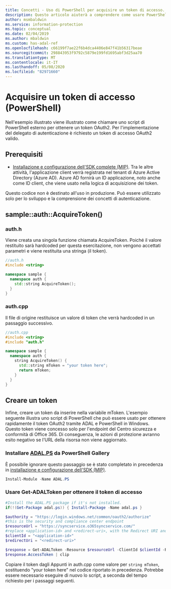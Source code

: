 ```yaml
---
title: Concetti - Uso di PowerShell per acquisire un token di accesso.
description: Questo articolo aiuterà a comprendere come usare PowerShell per acquisire un token di accesso OAuth2. Questa operazione è necessaria per l'implementazione del delegato di autenticazione.
author: msmbaldwin
ms.service: information-protection
ms.topic: conceptual
ms.date: 02/04/2019
ms.author: mbaldwin
ms.custom: has-adal-ref
ms.openlocfilehash: c66199f7ae22f6b4dca4406e847f41b56317beae
ms.sourcegitcommit: 298843953f9792c5879e199fd1695abf3d25aa70
ms.translationtype: MT
ms.contentlocale: it-IT
ms.lasthandoff: 05/08/2020
ms.locfileid: "82971660"
---
```

# <a name="acquire-an-access-token-powershell"></a>Acquisire un token di accesso (PowerShell)

Nell'esempio illustrato viene illustrato come chiamare uno script di PowerShell esterno per ottenere un token OAuth2. Per l'implementazione del delegato di autenticazione è richiesto un token di accesso OAuth2 valido.

## <a name="prerequisites"></a>Prerequisiti

- [Installazione e configurazione dell'SDK complete (MIP)](setup-configure-mip.md). Tra le altre attività, l'applicazione client verrà registrata nel tenant di Azure Active Directory (Azure AD). Azure AD fornirà un ID applicazione, noto anche come ID client, che viene usato nella logica di acquisizione dei token.

Questo codice non è destinato all'uso in produzione. Può essere utilizzato solo per lo sviluppo e la comprensione dei concetti di autenticazione.

## <a name="sampleauthacquiretoken"></a>sample::auth::AcquireToken()

### <a name="authh"></a>auth.h

Viene creata una singola funzione chiamata AcquireToken. Poiché il valore restituito sarà hardcoded per questa esercitazione, non vengono accettati parametri e viene restituita una stringa (il token).

```cpp
//auth.h
#include <string>

namespace sample {
  namespace auth {
    std::string AcquireToken();
  }
}
```

### <a name="authcpp"></a>auth.cpp

Il file di origine restituisce un valore di token che verrà hardcoded in un passaggio successivo.

```cpp
//auth.cpp
#include <string>
#include "auth.h"

namespace sample {
  namespace auth {
    string AcquireToken() {
      std::string mToken = "your token here";
      return mToken;
    }
  }
}
```

## <a name="mint-a-token"></a>Creare un token

Infine, creare un token da inserire nella variabile mToken. L'esempio seguente illustra uno script di PowerShell che può essere usato per ottenere rapidamente il token OAuth2 tramite ADAL e PowerShell in Windows. Questo token viene concesso solo per l'endpoint del Centro sicurezza e conformità di Office 365. Di conseguenza, le azioni di protezione avranno esito negativo se l'URL della risorsa non viene aggiornato.

### <a name="install-adalps-from-ps-gallery"></a>Installare [ADAL.PS](https://www.powershellgallery.com/packages/ADAL.PS/3.19.4.2) da PowerShell Gallery

È possibile ignorare questo passaggio se è stato completato in precedenza in [installazione e configurazione dell'SDK (MIP)](setup-configure-mip.md).

```PowerShell
Install-Module -Name ADAL.PS
```

### <a name="use-get-adaltoken-to-obtain-the-access-token"></a>Usare Get-ADALToken per ottenere il token di accesso

```PowerShell
#Install the ADAL.PS package if it's not installed.
if(!(Get-Package adal.ps)) { Install-Package -Name adal.ps }

$authority = "https://login.windows.net/common/oauth2/authorize"
#this is the security and compliance center endpoint
$resourceUrl = "https://syncservice.o365syncservice.com/"
#replace <application-id> and <redirect-uri>, with the Redirect URI and Application ID from your Azure AD application registration.
$clientId = "<application-id>"
$redirectUri = "<redirect-uri>"

$response = Get-ADALToken -Resource $resourceUrl -ClientId $clientId -RedirectUri $redirectUri -Authority $authority -PromptBehavior:Always
$response.AccessToken | clip
```

Copiare il token dagli Appunti in auth.cpp come valore per `string mToken`, sostituendo "your token here" nel codice riportato in precedenza. Potrebbe essere necessario eseguire di nuovo lo script, a seconda del tempo richiesto per i passaggi seguenti.
